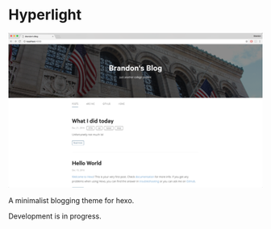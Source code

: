 # Hyperlight

![Alt text](/screenshot/alpha-hyperlight.png?raw=true)

A minimalist blogging theme for hexo.

Development is in progress.